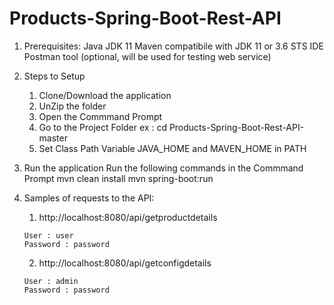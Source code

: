# Products-Spring-Boot-Rest-API

1)  Prerequisites:
      Java JDK 11 
      Maven compatibile with JDK 11  or 3.6
      STS IDE
      Postman tool (optional, will be used for testing web service)
  
  
2)  Steps to Setup

      1.	Clone/Download the application
      2.	UnZip the folder
      3.	Open the  Commmand Prompt 
      4.	Go to the Project Folder  ex : cd Products-Spring-Boot-Rest-API-master
      5.	Set Class Path Variable JAVA_HOME and MAVEN_HOME in PATH 


3)  Run the application 
        Run the following commands in the  Commmand Prompt 
          mvn clean install
          mvn spring-boot:run
	
4)  Samples of requests to the API: 

      1.	http://localhost:8080/api/getproductdetails

        User : user
        Password : password

      2.	http://localhost:8080/api/getconfigdetails

        User : admin
        Password : password

        
